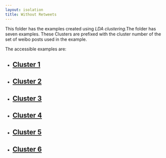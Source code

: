```yaml
---
layout: isolation
title: Without Retweets
---
```


This folder has the examples created using *LDA clustering*.The folder has seven examples. These Clusters are prefixed with the cluster number of the set of weibo posts used in the example. 

The accessible examples are:
* <h2><a href="15_cluster1.html">Cluster 1</a></h2>
* <h2><a href="15_cluster2.html">Cluster 2</a></h2>
* <h2><a href="15_cluster3.html">Cluster 3</a></h2>
* <h2><a href="15_cluster4.html">Cluster 4</a></h2>
* <h2><a href="15_cluster5.html">Cluster 5</a></h2>
* <h2><a href="15_cluster6.html">Cluster 6</a></h2>
